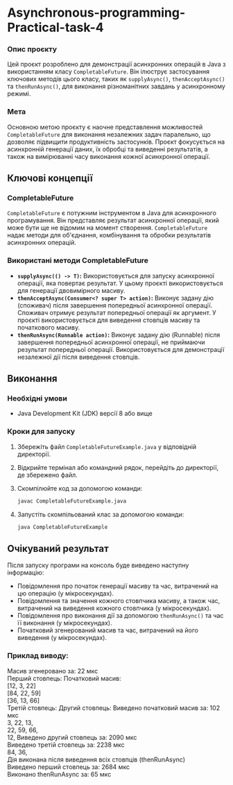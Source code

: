 # Asynchronous-programming-Practical-task-4
### Опис проєкту

Цей проєкт розроблено для демонстрації асинхронних операцій в Java з використанням класу `CompletableFuture`. Він ілюструє застосування ключових методів цього класу, таких як `supplyAsync()`, `thenAcceptAsync()` та `thenRunAsync()`, для виконання різноманітних завдань у асинхронному режимі.

### Мета

Основною метою проєкту є наочне представлення можливостей `CompletableFuture` для виконання незалежних задач паралельно, що дозволяє підвищити продуктивність застосунків. Проєкт фокусується на асинхронній генерації даних, їх обробці та виведенні результатів, а також на вимірюванні часу виконання кожної асинхронної операції.

## Ключові концепції

### CompletableFuture

`CompletableFuture` є потужним інструментом в Java для асинхронного програмування. Він представляє результат асинхронної операції, який може бути ще не відомим на момент створення. `CompletableFuture` надає методи для об'єднання, комбінування та обробки результатів асинхронних операцій.

### Використані методи CompletableFuture

*   **`supplyAsync(() -> T)`:** Використовується для запуску асинхронної операції, яка повертає результат. У цьому проєкті використовується для генерації двовимірного масиву.
*   **`thenAcceptAsync(Consumer<? super T> action)`:** Виконує задану дію (споживач) після завершення попередньої асинхронної операції. Споживач отримує результат попередньої операції як аргумент. У проєкті використовується для виведення стовпців масиву та початкового масиву.
*   **`thenRunAsync(Runnable action)`:** Виконує задану дію (Runnable) після завершення попередньої асинхронної операції, не приймаючи результат попередньої операції. Використовується для демонстрації незалежної дії після виведення стовпців.

## Виконання

### Необхідні умови

*   Java Development Kit (JDK) версії 8 або вище

### Кроки для запуску

1. Збережіть файл `CompletableFutureExample.java` у відповідній директорії.
2. Відкрийте термінал або командний рядок, перейдіть до директорії, де збережено файл.
3. Скомпілюйте код за допомогою команди:

    ```bash
    javac CompletableFutureExample.java
    ```
4. Запустіть скомпільований клас за допомогою команди:
   
    ```bash
    java CompletableFutureExample
    ```

## Очікуваний результат

Після запуску програми на консоль буде виведено наступну інформацію:

*   Повідомлення про початок генерації масиву та час, витрачений на цю операцію (у мікросекундах).
*   Повідомлення та значення кожного стовпчика масиву, а також час, витрачений на виведення кожного стовпчика (у мікросекундах).
*   Повідомлення про виконання дії за допомогою `thenRunAsync()` та час її виконання (у мікросекундах).
*   Початковий згенерований масив та час, витрачений на його виведення (у мікросекундах).

### Приклад виводу:  
Масив згенеровано за: 22 мкс  
Перший стовпець: Початковий масив:  
[12, 3, 22]  
[84, 22, 59]  
[36, 13, 66]  
Третій стовпець: Другий стовпець: Виведено початковий масив за: 102 мкс  
3, 22, 13,  
22, 59, 66,  
12, Виведено другий стовпець за: 2090 мкс  
Виведено третій стовпець за: 2238 мкс  
84, 36,  
Дія виконана після виведення всіх стовпців (thenRunAsync)  
Виведено перший стовпець за: 2684 мкс  
Виконано thenRunAsync за: 65 мкс  
